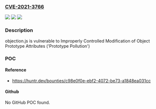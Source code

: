 ### [CVE-2021-3766](https://cve.mitre.org/cgi-bin/cvename.cgi?name=CVE-2021-3766)
![](https://img.shields.io/static/v1?label=Product&message=vincit%2Fobjection.js&color=blue)
![](https://img.shields.io/static/v1?label=Version&message=%3C%202.2.16%20&color=brighgreen)
![](https://img.shields.io/static/v1?label=Vulnerability&message=CWE-1321%20Improperly%20Controlled%20Modification%20of%20Object%20Prototype%20Attributes%20('Prototype%20Pollution')&color=brighgreen)

### Description

objection.js is vulnerable to Improperly Controlled Modification of Object Prototype Attributes ('Prototype Pollution')

### POC

#### Reference
- https://huntr.dev/bounties/c98e0f0e-ebf2-4072-be73-a1848ea031cc

#### Github
No GitHub POC found.

